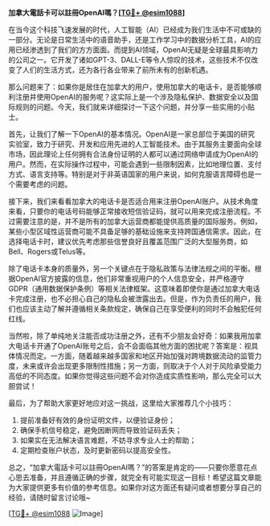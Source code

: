 **加拿大電話卡可以註冊OpenAI嗎？[[TG💪+ @esim1088](https://t.me/s/esim1088)]**

在当今这个科技飞速发展的时代，人工智能（AI）已经成为我们生活中不可或缺的一部分。无论是日常生活中的语音助手，还是工作学习中的数据分析工具，AI的应用已经渗透到了我们的方方面面。而提到AI领域，OpenAI无疑是全球最具影响力的公司之一。它开发了诸如GPT-3、DALL-E等令人惊叹的技术，这些技术不仅改变了人们的生活方式，还为各行各业带来了前所未有的创新机遇。

那么问题来了：如果你是居住在加拿大的用户，使用加拿大的电话卡，是否能够顺利注册并使用OpenAI的服务呢？这实际上是一个涉及隐私保护、数据安全以及国际规则的问题。今天，我们就来详细探讨一下这个问题，并分享一些实用的小贴士。

首先，让我们了解一下OpenAI的基本情况。OpenAI是一家总部位于美国的研究实验室，致力于研究、开发和应用先进的人工智能技术。由于其服务主要面向全球市场，因此理论上任何拥有合法身份证明的人都可以通过网络申请成为OpenAI的用户。然而，在实际操作过程中，可能会遇到一些限制因素，比如地理位置、支付方式、语言支持等。特别是对于非英语国家的用户来说，如何克服语言障碍也是一个需要考虑的问题。

接下来，我们来看看加拿大的电话卡是否适合用来注册OpenAI账户。从技术角度来看，只要你的电话号码能够正常接收短信验证码，就可以用来完成注册流程。不过需要注意的是，并不是所有的加拿大运营商都能提供高质量的国际服务。例如，某些小型区域性运营商可能不具备足够的基础设施来支持跨国通信需求。因此，在选择电话卡时，建议优先考虑那些信誉良好且覆盖范围广泛的大型服务商，如Bell、Rogers或Telus等。

除了电话卡本身的质量外，另一个关键点在于隐私政策与法律法规之间的平衡。根据OpenAI官方披露的信息，他们非常重视用户的个人信息安全，并严格遵守GDPR（通用数据保护条例）等相关法律框架。这意味着即使你是通过加拿大电话卡完成注册，也不必担心自己的隐私会被泄露出去。但是，作为负责任的用户，我们也应该主动了解并遵循相关条款规定，确保自己在享受便利的同时不会触犯任何红线。

当然啦，除了单纯地关注能否成功注册之外，还有不少朋友会好奇：如果我用加拿大电话卡开通了OpenAI账号之后，会不会面临其他方面的困扰呢？答案是：视具体情况而定。一方面，随着越来越多国家和地区开始加强对跨境数据流动的监管力度，未来或许会出现更多限制性措施；另一方面，则取决于个人对于风险承受能力高低的不同态度。如果你觉得这些问题不会对你造成实质性影响，那么完全可以大胆尝试！

最后，为了帮助大家更好地应对这一挑战，这里给大家推荐几个小技巧：
1. 提前准备好有效的身份证明文件，以便验证身份；
2. 确保手机信号稳定，避免因断网而导致验证码丢失；
3. 如果实在无法解决语言难题，不妨寻求专业人士的帮助；
4. 定期检查账户状态，及时更新密码以提高安全性。

总之，“加拿大電話卡可以註冊OpenAI嗎？”的答案是肯定的——只要你愿意花点心思去准备，并且遵循正确的步骤，就完全有可能实现这一目标！希望这篇文章能为大家提供更多有价值的参考信息。如果你对这方面还有疑问或者想要分享自己的经验，请随时留言讨论哦~

[[TG💪+ @esim1088](https://t.me/s/esim1088) ![Image](https://i.postimg.cc/4NQfJmqS/Snipaste-2025-05-13-00-14-12.png)]